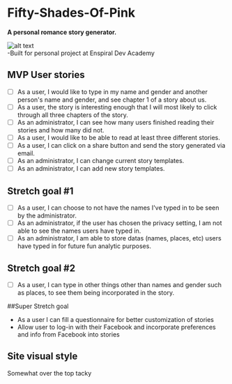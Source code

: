 # Fifty-Shades-Of-Pink
**A personal romance story generator.**

![alt text](https://s-media-cache-ak0.pinimg.com/originals/87/c7/1a/87c71a1ec89343acb4ed76fb06873ec2.jpg "image taken from googles") <br />
-Built for personal project at Enspiral Dev Academy


## MVP User stories
- [ ] As a user, I would like to type in my name and gender and another person's name and gender, and see chapter 1 of a story about us.
- [ ] As a user, the story is interesting enough that I will most likely to click through all three chapters of the story.
- [ ] As an administrator, I can see how many users finished reading their stories and how many did not.
- [ ] As a user, I would like to be able to read at least three different stories.
- [ ] As a user, I can click on a share button and send the story generated via email.
- [ ] As an administrator, I can change current story templates.
- [ ] As an administrator, I can add new story templates.

## Stretch goal #1
- [ ] As a user, I can choose to not have the names I've typed in to be seen by the administrator.
- [ ] As an administrator, if the user has chosen the privacy setting, I am not able to see the names users have typed in.
- [ ] As an administrator, I am able to store datas (names, places, etc) users have typed in for future fun  analytic purposes.

## Stretch goal #2
- [ ] As a user, I can type in other things other than names and gender such as places, to see them being incorporated in the story.

##Super Stretch goal
 * As a user I can fill a questionnaire for better customization of stories
 * Allow user to log-in with their Facebook and incorporate preferences and info from Facebook into stories

## Site visual style
Somewhat over the top tacky
